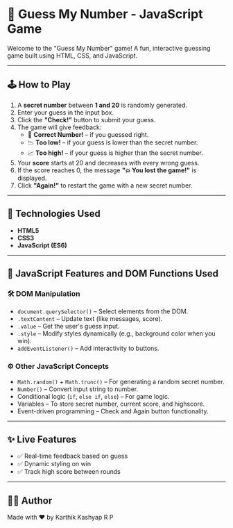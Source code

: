 # 🎯 Guess My Number - JavaScript Game

Welcome to the "Guess My Number" game! A fun, interactive guessing game built using HTML, CSS, and JavaScript.

---

## 🕹️ How to Play

1. A **secret number** between **1 and 20** is randomly generated.
2. Enter your guess in the input box.
3. Click the **"Check!"** button to submit your guess.
4. The game will give feedback:
   - 🎉 **Correct Number!** – if you guessed right.
   - 📉 **Too low!** – if your guess is lower than the secret number.
   - 📈 **Too high!** – if your guess is higher than the secret number.
5. Your **score** starts at 20 and decreases with every wrong guess.
6. If the score reaches 0, the message **"💥 You lost the game!"** is displayed.
7. Click **"Again!"** to restart the game with a new secret number.

---

## 🧪 Technologies Used

- **HTML5**
- **CSS3**
- **JavaScript (ES6)**

---

## 🧠 JavaScript Features and DOM Functions Used

### 🛠️ DOM Manipulation

- `document.querySelector()` – Select elements from the DOM.
- `.textContent` – Update text (like messages, score).
- `.value` – Get the user's guess input.
- `.style` – Modify styles dynamically (e.g., background color when you win).
- `addEventListener()` – Add interactivity to buttons.

### ⚙️ Other JavaScript Concepts

- `Math.random()` + `Math.trunc()` – For generating a random secret number.
- `Number()` – Convert input string to number.
- Conditional logic (`if`, `else if`, `else`) – For game logic.
- Variables – To store secret number, current score, and highscore.
- Event-driven programming – Check and Again button functionality.

---

## ✨ Live Features

- ✅ Real-time feedback based on guess
- ✅ Dynamic styling on win
- ✅ Track high score between rounds

---

## 👩‍💻 Author

Made with ❤️ by Karthik Kashyap R P


